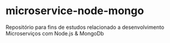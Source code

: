 # microservice-node-mongo
Repositório para fins de estudos relacionado a desenvolvimento Microserviços com Node.js &amp; MongoDb
